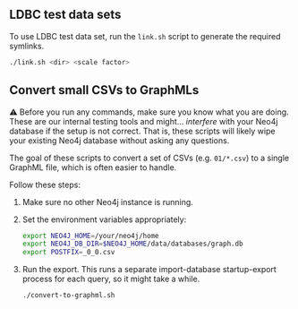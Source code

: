 ## LDBC test data sets

To use LDBC test data set, run the `link.sh` script to generate the required symlinks.

```bash
./link.sh <dir> <scale factor>
```

## Convert small CSVs to GraphMLs

:warning: Before you run any commands, make sure you know what you are doing. These are our internal testing tools and might... _interfere_ with your Neo4j database if the setup is not correct. That is, these scripts will likely wipe your existing Neo4j database without asking any questions.

The goal of these scripts to convert a set of CSVs (e.g. `01/*.csv`) to a single GraphML file, which is often easier to handle.

Follow these steps:

1. Make sure no other Neo4j instance is running.

1. Set the environment variables appropriately:

   ```bash
   export NEO4J_HOME=/your/neo4j/home
   export NEO4J_DB_DIR=$NEO4J_HOME/data/databases/graph.db
   export POSTFIX=_0_0.csv
   ```

1. Run the export. This runs a separate import-database startup-export process for each query, so it might take a while.

   ```bash
   ./convert-to-graphml.sh
   ```
